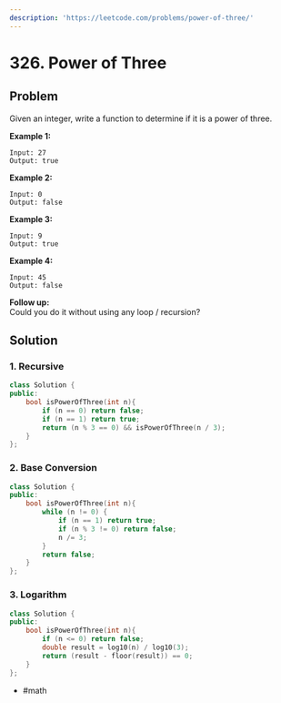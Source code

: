 ```yaml
---
description: 'https://leetcode.com/problems/power-of-three/'
---
```


# 326. Power of Three

## Problem

Given an integer, write a function to determine if it is a power of three.

**Example 1:**

```text
Input: 27
Output: true
```

**Example 2:**

```text
Input: 0
Output: false
```

**Example 3:**

```text
Input: 9
Output: true
```

**Example 4:**

```text
Input: 45
Output: false
```

**Follow up:**  
 Could you do it without using any loop / recursion?

## Solution

### 1. Recursive

```cpp
class Solution {
public:
    bool isPowerOfThree(int n){
        if (n == 0) return false;
        if (n == 1) return true;
        return (n % 3 == 0) && isPowerOfThree(n / 3);
    }
};
```

### 2. Base Conversion

```cpp
class Solution {
public:
    bool isPowerOfThree(int n){
        while (n != 0) {
            if (n == 1) return true;
            if (n % 3 != 0) return false;
            n /= 3;
        }
        return false;
    }
};
```

### 3. Logarithm

```cpp
class Solution {
public:
    bool isPowerOfThree(int n){
        if (n <= 0) return false;
        double result = log10(n) / log10(3); 
        return (result - floor(result)) == 0;
    }
};
```

* \#math

